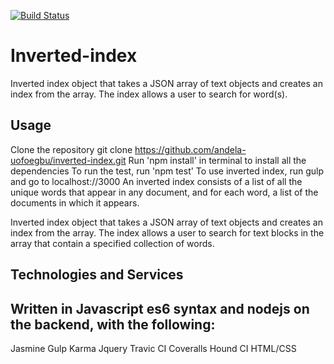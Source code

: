 
[![Build Status](https://travis-ci.org/andela-uofoegbu/invertindex.svg?branch=master)](https://travis-ci.org/andela-uofoegbu/invertindex)

# Inverted-index
Inverted index object that takes a JSON array of text objects and creates an index from the array. The index allows a user to search for word(s).

## Usage

Clone the repository git clone https://github.com/andela-uofoegbu/inverted-index.git
Run 'npm install' in terminal to install all the dependencies
To run the test, run 'npm test'
To use inverted index, run gulp and go to localhost://3000
An inverted index consists of a list of all the unique words that appear in any document, and for each word, a list of the documents in which it appears.

Inverted index object that takes a JSON array of text objects and creates an index from the array. The index allows a user to search for text blocks in the array that contain a specified collection of words.

## Technologies and Services

## Written in Javascript es6 syntax and nodejs on the backend, with the following:

Jasmine 
Gulp 
Karma
Jquery
Travic CI 
Coveralls 
Hound CI 
HTML/CSS 

